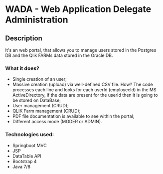 # WADA - Web Application Delegate Administration
## Description
It's an web portal, that allows you to manage users stored in the Postgres DB and the Qlik FARMs data stored in the Oracle DB. 
### What it does? 
- Single creation of an user;
- Massive creation (upload) via well-defined CSV file. How? The code processes each line and looks for each userId (employeeId) in the MS ActiveDirectory, if the data are present for the userId then it is going to be stored on DataBase;
- User management (CRUD);
- QLIK Farm management (CRUD);
- PDF file documentation is available to see within the portal;
- Different access mode (MODER or ADMIN).
### Technologies used:
- Springboot MVC
- JSP
- DataTable API
- Bootstrap 4
- Java 7/8
